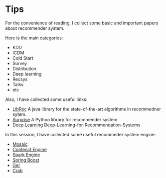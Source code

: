 # Tips
For the convenience of reading, I collect some basic and important papers about recommender system.

Here is the main categories:
 - KDD
 - ICDM
 - Cold Start
 - Survey
 - Distribution
 - Deep learning
 - Recsys
 - Talks
 - etc
 
 Also, I have collected some useful links:
 - [LibRec](https://www.librec.net/) A java library for the state-of-the-art algorithms in recommedner sytem.
 - [Surprise](http://surpriselib.com/)  A Python library for recommender system.
 - [Deep Learning](https://github.com/daicoolb/Deep-Learning-for-Recommendation-Systems) Deep-Learning-for-Recommendation-Systems
 
 In this session, I have collected some useful recommeder system engine:
 - [Mosaic](https://github.com/guymorita/Mosaic-Films---Recommendation-Engine-Demo)
 - [Contenct Engine](https://github.com/groveco/content-engine)
 - [Spark Engine](https://github.com/GoogleCloudPlatform/spark-recommendation-engine)
 - [Spring Boost](https://github.com/aerospike/recommendation-engine-example)
 - [Ger](https://github.com/grahamjenson/ger)
 - [Crab](https://muricoca.github.io/crab/index.html)
